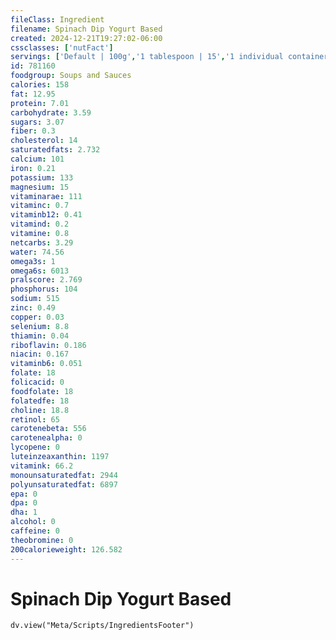 ```yaml
---
fileClass: Ingredient
filename: Spinach Dip Yogurt Based
created: 2024-12-21T19:27:02-06:00
cssclasses: ['nutFact']
servings: ['Default | 100g','1 tablespoon | 15','1 individual container | 70']
id: 781160
foodgroup: Soups and Sauces
calories: 158
fat: 12.95
protein: 7.01
carbohydrate: 3.59
sugars: 3.07
fiber: 0.3
cholesterol: 14
saturatedfats: 2.732
calcium: 101
iron: 0.21
potassium: 133
magnesium: 15
vitaminarae: 111
vitaminc: 0.7
vitaminb12: 0.41
vitamind: 0.2
vitamine: 0.8
netcarbs: 3.29
water: 74.56
omega3s: 1
omega6s: 6013
pralscore: 2.769
phosphorus: 104
sodium: 515
zinc: 0.49
copper: 0.03
selenium: 8.8
thiamin: 0.04
riboflavin: 0.186
niacin: 0.167
vitaminb6: 0.051
folate: 18
folicacid: 0
foodfolate: 18
folatedfe: 18
choline: 18.8
retinol: 65
carotenebeta: 556
carotenealpha: 0
lycopene: 0
luteinzeaxanthin: 1197
vitamink: 66.2
monounsaturatedfat: 2944
polyunsaturatedfat: 6897
epa: 0
dpa: 0
dha: 1
alcohol: 0
caffeine: 0
theobromine: 0
200calorieweight: 126.582
---
```


# Spinach Dip Yogurt Based

```dataviewjs
dv.view("Meta/Scripts/IngredientsFooter")
```